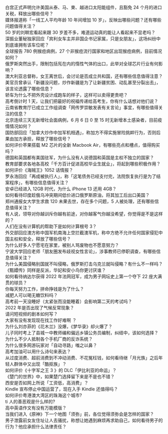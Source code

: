 白宫正式声明允许美国从泰、马、柬、越进口太阳能组件，且豁免 24 个月的进口关税，释放出哪些信号？  
媒体报道称「一线工人平均年龄 10 年间增加 10 岁」，反映出哪些问题？还有哪些问题值得关注？  
50 岁的刘畊宏看起来跟 30 岁差不多，难道运动真的能让人看起来不显老吗？  
深振业董秘独家回应「宾利女车主并非国企书记家属，只是女朋友」，这场纠纷中到底谁拥有该车位呢？  
全球报告 780 例猴痘病例，27 个非猴痘流行国家和地区出现猴痘病例，目前情况如何？  
俄罗斯突然出手，限制包括氖在内的惰性气体的出口，此举对全球芯片行业有何影响？  
澳大利亚总督称，女王离世后，会讨论是否成立共和国，还有哪些信息值得注意？  
美官员曾承认「新疆没问题，炒作新疆是为了让新疆贫困、动乱甚至分裂出去」，该言论透露了哪些信息？  
轿车为什么不把外壳设计成跑车的样子，这样可以卖得更贵吧？  
高考倒计时 1 天，让我们把最好的祝福传递给高考生，你有什么话想对他们说？  
云南省教育厅已成立工作组调查「网传罗崇敏发表有关言论」事宜，有哪些值得关注的信息？  
北京连续三天无新增社会面病例，6 月 6 日 0 至 15 时无新增本土感染者，目前疫情情况如何？  
国防部回应「加拿大炒作中加军机相遇」，称加方不得实施冒险挑衅行为，否则后果由加方承担，释放了哪些信号？  
如何评价苹果搭载 M2 芯片的全新 Macbook Air，有哪些亮点和槽点，值得购买吗？  
德国和英国都有美国驻军，为什么没有人说德国和英国是主权不独立的国家？  
教育部要求各地各高校「千方百计促进高校毕业生就业」，将起到哪些积极作用？  
如何评价《海贼王》1052 话情报？  
罗永浩回应「再成被执行人」，称「这笔债务已经支付完，法院恢复执行是为了结案程序」，有哪些信息值得关注？  
安卓已经进入 12GB 时代，为什么 iPhone 13 还用 4GB？  
如何看待印度趁俄乌冲突期间低价进口俄罗斯原油，将其加工后出口美国？  
郑州通报女大学生求救 120 未果去世，存在多个问题，5 人被处理，还有哪些信息值得关注？  
有人说，领导对你越训斥你越有前途，对你越客气你越没希望，你觉得是不是这样的？  
人们在没有计算机的帮助下是如何计算根号 3？  
外交部回应澳方称中国军机南海上空拦截澳军机，称中方绝不允许任何国家侵犯中国主权和安全，释放了哪些信号？  
为什么好多人宁愿宅在家里，被别人骂废物也不愿意努力？  
宁波大学回应老师「朋友圈发布歧视女性言论」，涉事教师已停职调查，有哪些信息值得关注？  
为什么美国侵略别国就不叫侵略，俄罗斯打击乌克兰就叫侵略？有什么不一样吗？  
《甄嬛传》同样是反派，华妃和安小鸟你更讨厌谁？  
如何看待纳达尔获得 2022 年法网冠军，成为男子网坛史上第一个夺下 22 座大满贯的球员？  
你每天努力工作，拼命挣钱是为了什么？  
减肥人可以喝无糖饮料吗？  
高考前一天没睡好（太紧张而没能睡着）会影响第二天的考试吗？  
2022 年是否出现了气候反常现象？  
请问短视频的剧本如何写？  
大家有没有发现现在找工作好难啊 ？  
为什么刘亦菲的《花木兰》没爆，《梦华录》却火爆了？  
儿子同时考上了县城一中教师编和偏远乡镇公务员编制，纠结中，该如何选择？  
为什么不少人抵制各个手机厂商的反诈系统？  
为什么很多网游玩家对「自动寻路」嗤之以鼻？  
高考加油可以用什么诗句来表达？  
从过度消费、超前消费到不冲动消费、不花冤枉钱，如何看待继「月光族」之后年轻人群体中又出现「酷抠族」？  
如何评价《十字军之王 3 》的 DLC「伊比利亚的命运」？  
《楚门的世界》中，如果楚门选择留下来是不是也不错？  
西安是否如网上所说「工资低，高消费」？  
Kindle 宣布停止中国运营了，现在入手 Kindle 还值得吗？  
如何评价粤港澳大湾区的珠海这个城市?  
ti 人的善恶观是什么样的?  
高中英语作文有没有万能模版？  
当我们进入《原神》下一个地图「须弥」前，各位觉得须弥会是怎样的国家？  
男子泄露前女友住址让人去骚扰，称想让她遇到麻烦再求助自己，如何看待男子的行为？他应承担什么法律责任？  
